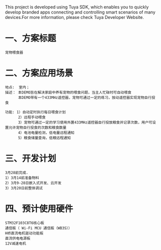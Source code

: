 This project is developed using Tuya SDK, which enables you to quickly develop branded apps connecting and controlling smart scenarios of many devices.For more information, please check Tuya Developer Website.

一、方案标题
==
    宠物喂食器

二、方案应用场景
==
    地点:  室内；
    描述： 本DEMO旨在解决家庭中养有宠物的喂食问题，当主人忙碌时可自动喂食
          本DEMO带有一个433MHz遥控器，宠物可通过一定的练习，按动遥控器实现宠物自行投食
          
    功能: 1）自动定时执行每日喂食计划
          2）远程手动喂食
          3）宠物可通过一定的学习使用外置433MHz遥控器自行投放粮食并记录次数，用户可设置允许宠物自行投食的次数和粮食数量
          4）电池电量检测，低电量远程通知
          5）粮食储量查询，低粮远程通知

三、开发计划
==
    3月28前完成.
    1）3月14前准备物料
    2）3月9-28日嵌入式开发、云开发
    3）3月20日前整体调试

四、预计使用硬件
==
    STM32F103C8T6核心板
    通信板（ Wi-Fi MCU 通信板（WB3S））
    H桥直流电机驱动功能板
    直流供电电源板
    12V减速电机
